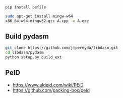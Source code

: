 

```bash
pip install pefile
```

```bash
sudo apt-get install mingw-w64
x86_64-w64-mingw32-gcc A.cpp -o A.exe
```


## Build pydasm
```bash
git clone https://github.com/jtpereyda/libdasm.git
cd libdasm/pydasm 
python setup.py build_ext

```

## PeID 

- https://www.aldeid.com/wiki/PEiD
- https://github.com/packing-box/peid